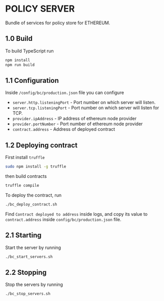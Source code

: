 # POLICY SERVER
Bundle of services for policy store for ETHEREUM.

## 1.0 Build
To build TypeScript run
```bash
npm install
npm run build
```

## 1.1 Configuration

Inside `/config/bc/production.json` file you can configure
* `server.http.listeningPort` - Port number on which server will listen.
* `server.tcp.listeningPort` - Port number on which server will listen for TCP.
* `provider.ipAddress` - IP address of ethereum node provider
* `provider.portNumber` - Port number of ethereum node provider
* `contract.address` - Address of deployed contract

## 1.2 Deploying contract
First install `truffle`
```bash
sudo npm install -g truffle
```
then build contracts
```bash
truffle compile
```

To deploy the contract, run
```bash
./bc_deploy_contract.sh
```
Find `Contract deployed to address` inside logs, and copy its value to `contract.address` inside `config/bc/production.json` file.

## 2.1 Starting

Start the server by running
```bash
./bc_start_servers.sh
```

## 2.2 Stopping

Stop the servers by running
```bash
./bc_stop_servers.sh
```
